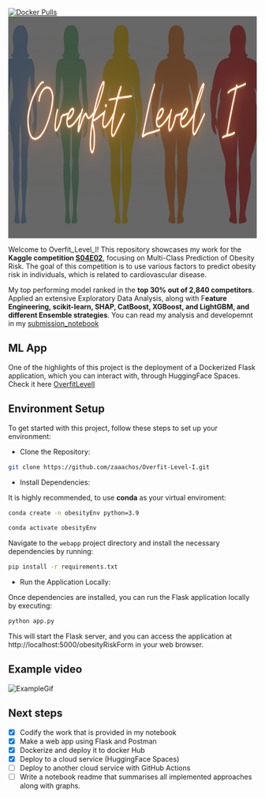 [![Docker Pulls](https://img.shields.io/docker/pulls/zachooos/obesityriskapp.svg)](https://hub.docker.com/r/zachooos/obesityriskapp) 
<img style="width:1700px; height:450px; display:block; margin:0 auto;" src="notebook/data/risk.png">

Welcome to Overfit_Level_I! This repository showcases my work for the **Kaggle competition [S04E02](https://www.kaggle.com/competitions/playground-series-s4e2)**, focusing on Multi-Class Prediction of Obesity Risk. The goal of this competition is to use various factors to predict obesity risk in individuals, which is related to cardiovascular disease. 

My top performing model ranked in the **top 30% out of 2,840 competitors**. Applied an extensive Exploratory Data Analysis, along with F**eature Engineering, scikit-learn, SHAP, CatBoost, XGBoost, and LightGBM, and different Ensemble strategies**. You can read my analysis and developemnt in my [submission_notebook](notebook/submission_notebook.ipynb)

## ML App
One of the highlights of this project is the deployment of a Dockerized Flask application, which you can interact with, through HuggingFace Spaces. Check it here [OverfitLevelI](https://zaaachos-overfitleveli.hf.space/obesityRiskForm)

## Environment Setup

To get started with this project, follow these steps to set up your environment:
- Clone the Repository:

```bash
git clone https://github.com/zaaachos/Overfit-Level-I.git
```

- Install Dependencies:
  
It is highly recommended, to use **conda** as your virtual enviroment:
```bash
conda create -n obesityEnv python=3.9
```
```bash
conda activate obesityEnv
```
Navigate to the `webapp` project directory and install the necessary dependencies by running:
```bash
pip install -r requirements.txt
```

- Run the Application Locally:

Once dependencies are installed, you can run the Flask application locally by executing:

```bash
python app.py
```

This will start the Flask server, and you can access the application at http://localhost:5000/obesityRiskForm in your web browser.


## Example video
![ExampleGif](https://i.imgur.com/4MmYFII.gif)

## Next steps
- [x] Codify the work that is provided in my notebook
- [x] Make a web app using Flask and Postman
- [x] Dockerize and deploy it to docker Hub
- [x] Deploy to a cloud service (HuggingFace Spaces)
- [ ] Deploy to another cloud service with GitHub Actions
- [ ] Write a notebook readme that summarises all implemented approaches along with graphs. 
